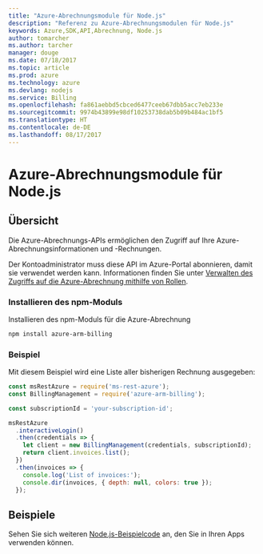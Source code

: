 ```yaml
---
title: "Azure-Abrechnungsmodule für Node.js"
description: "Referenz zu Azure-Abrechnungsmodulen für Node.js"
keywords: Azure,SDK,API,Abrechnung, Node.js
author: tomarcher
ms.author: tarcher
manager: douge
ms.date: 07/18/2017
ms.topic: article
ms.prod: azure
ms.technology: azure
ms.devlang: nodejs
ms.service: Billing
ms.openlocfilehash: fa861aebbd5cbced6477ceeb67dbb5acc7eb233e
ms.sourcegitcommit: 9974b43899e98df10253738dab5b09b484ac1bf5
ms.translationtype: HT
ms.contentlocale: de-DE
ms.lasthandoff: 08/17/2017
---
```

# <a name="azure-billing-modules-for-nodejs"></a>Azure-Abrechnungsmodule für Node.js

## <a name="overview"></a>Übersicht
Die Azure-Abrechnungs-APIs ermöglichen den Zugriff auf Ihre Azure-Abrechnungsinformationen und -Rechnungen.

Der Kontoadministrator muss diese API im Azure-Portal abonnieren, damit sie verwendet werden kann. Informationen finden Sie unter [Verwalten des Zugriffs auf die Azure-Abrechnung mithilfe von Rollen](https://docs.microsoft.com/azure/billing/billing-manage-access).

### <a name="install-the-npm-module"></a>Installieren des npm-Moduls 

Installieren des npm-Moduls für die Azure-Abrechnung 

```bash
npm install azure-arm-billing
```
### <a name="example"></a>Beispiel 
 
Mit diesem Beispiel wird eine Liste aller bisherigen Rechnung ausgegeben:
 
```javascript 
const msRestAzure = require('ms-rest-azure');
const BillingManagement = require('azure-arm-billing');

const subscriptionId = 'your-subscription-id';

msRestAzure
  .interactiveLogin()
  .then(credentials => {
    let client = new BillingManagement(credentials, subscriptionId);
    return client.invoices.list();
  })
  .then(invoices => {
    console.log('List of invoices:');
    console.dir(invoices, { depth: null, colors: true });
  });
``` 


## <a name="samples"></a>Beispiele

Sehen Sie sich weiteren [Node.js-Beispielcode](https://azure.microsoft.com/resources/samples/?platform=nodejs) an, den Sie in Ihren Apps verwenden können.
